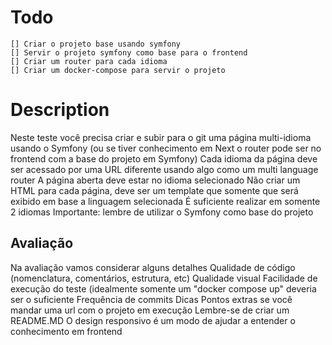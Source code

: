 # Todo

```
[] Criar o projeto base usando symfony
[] Servir o projeto symfony como base para o frontend
[] Criar um router para cada idioma
[] Criar um docker-compose para servir o projeto
```


# Description
Neste teste você precisa criar e subir para o git uma página multi-idioma usando o Symfony (ou se tiver conhecimento em Next o router pode ser no frontend com a base do projeto em Symfony)
Cada idioma da página deve ser acessado por uma URL diferente usando algo como um multi language router
A página aberta deve estar no idioma selecionado
Não criar um HTML para cada página, deve ser um template que somente que será exibido em base a linguagem selecionada
É suficiente realizar em somente 2 idiomas
Importante: lembre de utilizar o Symfony como base do projeto

##  Avaliação
Na avaliação vamos considerar alguns detalhes
Qualidade de código (nomenclatura, comentários, estrutura, etc)
Qualidade visual
Facilidade de execução do teste (idealmente somente um "docker compose up" deveria ser o suficiente
Frequência de commits
Dicas
Pontos extras se você mandar uma url com o projeto em execução
Lembre-se de criar um README.MD
O design responsivo é um modo de ajudar a entender o conhecimento em frontend

